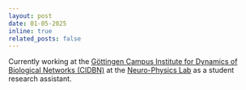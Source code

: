 ```yaml
---
layout: post
date: 01-05-2025
inline: true
related_posts: false
---
```


Currently working at the [Göttingen Campus Institute for Dynamics of Biological Networks (CIDBN)](https://www.uni-goettingen.de/de/g%C3%B6ttingen+campus+institut+f%C3%BCr+dynamik+biologischer+netzwerke+%28cidbn%29/608362.html) at the [Neuro-Physics Lab](https://www.uni-goettingen.de/de/653379.html) as a student research assistant.



